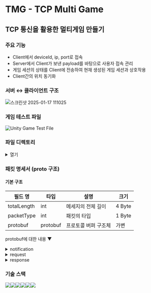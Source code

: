# TMG - TCP Multi Game

## TCP 통신을 활용한 멀티게임 만들기

### 주요 기능

- Client에서 deviceId, ip, port로 접속
- Server에서 Client가 보낸 payload를 바탕으로 사용자 접속 관리
- 게임 세션의 상태를 Client에 전송하여 현재 생성된 게임 세션과 상호작용
- Client간의 위치 동기화

### 서버 ↔ 클라이언트 구조

![스크린샷 2025-01-17 111025](https://github.com/user-attachments/assets/0279918a-fe76-4360-b5c6-2e467c53c5df)


### 게임 테스트 파일

![Unity Game Test File](https://drive.google.com/file/d/1lHfegjkFzZ4Na7-hHUUg3hC2S0w1Kc-p/view?usp=sharing)

### 파일 디렉토리

<details>
<summary>열기</summary>

```
📦src
 ┣ 📂classes
 ┃ ┣ 📂manager
 ┃ ┃ ┣ 📜base.manager.js
 ┃ ┃ ┗ 📜interval.manager.js
 ┃ ┗ 📂models
 ┃ ┃ ┣ 📜game.class.js
 ┃ ┃ ┗ 📜user.class.js
 ┣ 📂config
 ┃ ┗ 📜config.js
 ┣ 📂constants
 ┃ ┣ 📜env.js
 ┃ ┣ 📜handlerIds.js
 ┃ ┗ 📜header.js
 ┣ 📂db
 ┃ ┣ 📂migration
 ┃ ┃ ┗ 📜createSchemas.js
 ┃ ┣ 📂sql
 ┃ ┃ ┗ 📜user_db.sql
 ┃ ┣ 📂user
 ┃ ┃ ┣ 📜user.db.js
 ┃ ┃ ┗ 📜user.queries.js
 ┃ ┗ 📜database.js
 ┣ 📂events
 ┃ ┣ 📜onConnection.js
 ┃ ┣ 📜onData.js
 ┃ ┣ 📜onEnd.js
 ┃ ┗ 📜onError.js
 ┣ 📂handlers
 ┃ ┣ 📂game
 ┃ ┃ ┣ 📜createGame.handler.js
 ┃ ┃ ┣ 📜gameExit.handler.js
 ┃ ┃ ┣ 📜getGameList.handler.js
 ┃ ┃ ┣ 📜joinGame.handler.js
 ┃ ┃ ┣ 📜updateLocation.handler.js
 ┃ ┃ ┗ 📜waitingGame.handler.js
 ┃ ┣ 📂user
 ┃ ┃ ┗ 📜initial.handler.js
 ┃ ┗ 📜index.js
 ┣ 📂init
 ┃ ┣ 📜assets.js
 ┃ ┣ 📜index.js
 ┃ ┗ 📜loadProtos.js
 ┣ 📂protobuf
 ┃ ┣ 📂notification
 ┃ ┃ ┗ 📜game.notification.proto
 ┃ ┣ 📂request
 ┃ ┃ ┣ 📜common.proto
 ┃ ┃ ┣ 📜game.proto
 ┃ ┃ ┗ 📜initial.proto
 ┃ ┣ 📂response
 ┃ ┃ ┗ 📜response.proto
 ┃ ┗ 📜packetNames.js
 ┣ 📂session
 ┃ ┣ 📜game.session.js
 ┃ ┣ 📜sessions.js
 ┃ ┗ 📜user.session.js
 ┣ 📂utils
 ┃ ┣ 📂db
 ┃ ┃ ┗ 📜testConnection.js
 ┃ ┣ 📂error
 ┃ ┃ ┣ 📜customError.js
 ┃ ┃ ┣ 📜errorCodes.js
 ┃ ┃ ┗ 📜errorHandler.js
 ┃ ┣ 📂notification
 ┃ ┃ ┗ 📜game.notification.js
 ┃ ┣ 📂parser
 ┃ ┃ ┗ 📜packetParser.js
 ┃ ┣ 📂response
 ┃ ┃ ┗ 📜createResponse.js
 ┃ ┣ 📜dateFormatter.js
 ┃ ┗ 📜transformCase.js
 ┗ 📜server.js
```

</details>

### 패킷 명세서 (proto 구조)

#### 기본 구조

| 필드 명     | 타입     | 설명                 | 크기   |
| ----------- | -------- | -------------------- | ------ |
| totalLength | int      | 메세지의 전체 길이   | 4 Byte |
| packetType  | int      | 패킷의 타입          | 1 Byte |
| protobuf    | protobuf | 프로토콜 버퍼 구조체 | 가변   |

protobuf에 대한 내용 ▼

<details>
<summary>notification</summary>

- GameStartNotification (게임 시작)

| 필드 이름 | 타입   | 번호 | 설명                             |
| --------- | ------ | ---- | -------------------------------- |
| gameId    | string | 1    | 게임 ID                          |
| timestamp | int64  | 2    | 게임 시작 시간 (Unix 타임스탬프) |

- LocationUpdate (위치 업데이트)

| 필드 이름 | 타입                  | 번호 | 설명             |
| --------- | --------------------- | ---- | ---------------- |
| users     | repeated UserLocation | 1    | 사용자 위치 목록 |

└ UserLocation (내부 메시지)

| 필드 이름 | 타입   | 번호 | 설명        |
| --------- | ------ | ---- | ----------- |
| id        | string | 1    | 사용자 ID   |
| playerId  | int32  | 2    | 플레이어 ID |
| x         | float  | 3    | X 좌표      |
| y         | float  | 4    | Y 좌표      |

- Waiting (MAX_PLAYER 도달까지 Waiting)

| 필드 이름   | 타입   | 번호 | 설명        |
| ----------- | ------ | ---- | ----------- |
| gameId      | string | 1    | 게임 ID     |
| playerCount | int32  | 2    | 플레이어 수 |
| gameState   | string | 3    | 게임 상태   |

- ExitPayload (게임 종료 시)

| 필드 이름 | 타입   | 번호 | 설명      |
| --------- | ------ | ---- | --------- |
| userId    | string | 1    | 사용자 ID |

</details>

<details>
<summary>request</summary>

- CommonPacket

| 필드 이름 | 타입   | 번호 | 설명                       |
| --------- | ------ | ---- | -------------------------- |
| handlerId | uint32 | 1    | 핸들러 ID                  |
| userId    | string | 2    | 사용자 ID                  |
| version   | string | 3    | 클라이언트 버전            |
| payload   | bytes  | 4    | 페이로드 (직렬화된 데이터) |

- Ping

| 필드 이름 | 타입  | 번호 | 설명       |
| --------- | ----- | ---- | ---------- |
| timestamp | int64 | 1    | 타임스탬프 |

- CreateGameRequest

| 필드 이름 | 타입  | 번호 | 설명       |
| --------- | ----- | ---- | ---------- |
| timestamp | int64 | 1    | 타임스탬프 |

- GetGameListRequest

| 필드 이름 | 타입  | 번호 | 설명       |
| --------- | ----- | ---- | ---------- |
| timestamp | int64 | 1    | 타임스탬프 |

- JoinGameRequest

| 필드 이름 | 타입   | 번호 | 설명      |
| --------- | ------ | ---- | --------- |
| gameId    | string | 1    | 게임 ID   |
| timestamp | int64  | 2    | 요청 시간 |

- WaitingGameRequest

| 필드 이름 | 타입   | 번호 | 설명         |
| --------- | ------ | ---- | ------------ |
| gameId    | string | 1    | 게임 세션 ID |
| timestamp | int64  | 2    | 요청 시간    |

- LocationUpdatePayload

| 필드 이름 | 타입   | 번호 | 설명         |
| --------- | ------ | ---- | ------------ |
| gameId    | string | 1    | 게임 세션 ID |
| x         | float  | 2    | X 좌표       |
| y         | float  | 3    | Y 좌표       |

- InitialPayload

| 필드 이름 | 타입   | 번호 | 설명               |
| --------- | ------ | ---- | ------------------ |
| deviceId  | string | 1    | 디바이스 ID        |
| playerId  | uint32 | 2    | 플레이어 ID        |
| latency   | float  | 3    | 네트워크 지연 시간 |

</details>

<details>
<summary>response</summary>

- Response

| 필드 이름    | 타입   | 번호 | 설명                     |
| ------------ | ------ | ---- | ------------------------ |
| handlerId    | uint32 | 1    | 핸들러 ID                |
| responseCode | uint32 | 2    | 응답 코드                |
| timestamp    | int64  | 3    | 타임스탬프               |
| data         | bytes  | 4    | 데이터 (직렬화된 데이터) |

- InitialResponse

| 필드 이름 | 타입   | 번호 | 설명      |
| --------- | ------ | ---- | --------- |
| userId    | string | 1    | 사용자 ID |

- CreateGameResponse

| 필드 이름 | 타입   | 번호 | 설명           |
| --------- | ------ | ---- | -------------- |
| gameId    | string | 1    | 생성된 게임 ID |
| message   | string | 2    | 응답 메시지    |

- GetGameListResponse
  GetGameListResponse

| 필드 이름 | 타입              | 번호 | 설명           |
| --------- | ----------------- | ---- | -------------- |
| games     | repeated GameInfo | 1    | 게임 정보 목록 |

└ GameInfo (내부 메시지)

| 필드 이름   | 타입   | 번호 | 설명        |
| ----------- | ------ | ---- | ----------- |
| gameId      | string | 1    | 게임 ID     |
| playerCount | int32  | 2    | 플레이어 수 |
| gameState   | string | 3    | 게임 상태   |

- JoinGameResponse

| 필드 이름   | 타입   | 번호 | 설명             |
| ----------- | ------ | ---- | ---------------- |
| gameId      | string | 1    | 참가한 게임 ID   |
| playerCount | int32  | 2    | 현재 플레이어 수 |
| gameState   | string | 3    | 게임 상태        |
| message     | string | 4    | 응답 메시지      |

- WaitingGameResponse

| 필드 이름   | 타입   | 번호 | 설명              |
| ----------- | ------ | ---- | ----------------- |
| gameId      | string | 1    | 대기 중인 게임 ID |
| playerCount | int32  | 2    | 현재 플레이어 수  |
| gameState   | string | 3    | 게임 상태         |

</details>

### 기술 스택

<img src="https://img.shields.io/badge/javascript-F7DF1E?style=for-the-badge&logo=javascript&logoColor=black"><img src="https://img.shields.io/badge/mysql-4479A1?style=for-the-badge&logo=mysql&logoColor=white"><img src="https://img.shields.io/badge/node.js-339933?style=for-the-badge&logo=Node.js&logoColor=white"><img src="https://img.shields.io/badge/git-F05032?style=for-the-badge&logo=git&logoColor=white"><img src="https://img.shields.io/badge/yarn-2C8EBB?style=for-the-badge&logo=yarn&logoColor=white"><img src="https://img.shields.io/badge/.env-0D47A1?style=for-the-badge&logo=.env&logoColor=white">
